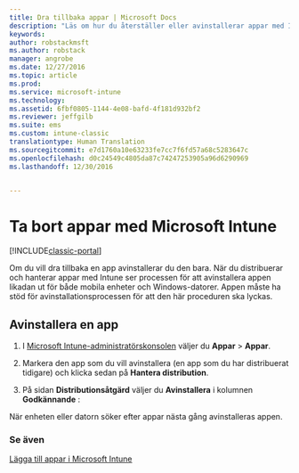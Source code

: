 ```yaml
---
title: Dra tillbaka appar | Microsoft Docs
description: "Läs om hur du återställer eller avinstallerar appar med Intune."
keywords: 
author: robstackmsft
ms.author: robstack
manager: angrobe
ms.date: 12/27/2016
ms.topic: article
ms.prod: 
ms.service: microsoft-intune
ms.technology: 
ms.assetid: 6fbf0805-1144-4e08-bafd-4f181d932bf2
ms.reviewer: jeffgilb
ms.suite: ems
ms.custom: intune-classic
translationtype: Human Translation
ms.sourcegitcommit: e7d1760a10e63233fe7cc7f6fd57a68c5283647c
ms.openlocfilehash: d0c24549c4805da87c74247253905a96d6290969
ms.lasthandoff: 12/30/2016


---
```


# <a name="retire-apps-using-microsoft-intune"></a>Ta bort appar med Microsoft Intune

[!INCLUDE[classic-portal](../includes/classic-portal.md)]

Om du vill dra tillbaka en app avinstallerar du den bara. När du distribuerar och hanterar appar med Intune ser processen för att avinstallera appen likadan ut för både mobila enheter och Windows-datorer. Appen måste ha stöd för avinstallationsprocessen för att den här proceduren ska lyckas.

## <a name="uninstall-an-app"></a>Avinstallera en app

1.  I [Microsoft Intune-administratörskonsolen](https://manage.microsoft.com) väljer du **Appar** &gt; **Appar**.

2.  Markera den app som du vill avinstallera (en app som du har distribuerat tidigare) och klicka sedan på **Hantera distribution**.

3.  På sidan **Distributionsåtgärd** väljer du **Avinstallera** i kolumnen **Godkännande** :

När enheten eller datorn söker efter  appar nästa gång avinstalleras appen.

### <a name="see-also"></a>Se även
[Lägga till appar i Microsoft Intune](add-apps.md)


